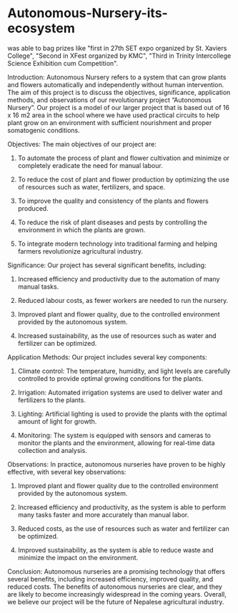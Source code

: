 # Autonomous-Nursery-its-ecosystem
was able to bag prizes like "first in 27th SET expo organized by St. Xaviers College", "Second in XFest organized by KMC", "Third in Trinity Intercollege Science Exhibition cum Competition".

Introduction: Autonomous Nursery refers to a system that can grow plants and flowers automatically and independently without human intervention. The aim of this project is to discuss the objectives, significance, application methods, and observations of our revolutionary project “Autonomous Nursery”. Our project is a model of our larger project that is based out of 16 x 16 m2 area in the school where we have used practical circuits to help plant grow on an environment with sufficient nourishment and proper somatogenic conditions.

Objectives: The main objectives of our project are:

1. To automate the process of plant and flower cultivation and minimize or completely eradicate the need for manual labour.

2. To reduce the cost of plant and flower production by optimizing the use of resources such as water, fertilizers, and space.

3. To improve the quality and consistency of the plants and flowers produced.

4. To reduce the risk of plant diseases and pests by controlling the environment in which the plants are grown.

5. To integrate modern technology into traditional farming and helping farmers revolutionize agricultural industry.

Significance: Our project has several significant benefits, including:

1. Increased efficiency and productivity due to the automation of many manual tasks.

2. Reduced labour costs, as fewer workers are needed to run the nursery.

3. Improved plant and flower quality, due to the controlled environment provided by the autonomous system.

4. Increased sustainability, as the use of resources such as water and fertilizer can be optimized.

Application Methods: Our project includes several key components:

1. Climate control: The temperature, humidity, and light levels are carefully controlled to provide optimal growing conditions for the plants.

2. Irrigation: Automated irrigation systems are used to deliver water and fertilizers to the plants.

3. Lighting: Artificial lighting is used to provide the plants with the optimal amount of light for growth.

4. Monitoring: The system is equipped with sensors and cameras to monitor the plants and the environment, allowing for real-time data collection and analysis.

Observations: In practice, autonomous nurseries have proven to be highly effective, with several key observations:

1. Improved plant and flower quality due to the controlled environment provided by the autonomous system.

2. Increased efficiency and productivity, as the system is able to perform many tasks faster and more accurately than manual labor.

3. Reduced costs, as the use of resources such as water and fertilizer can be optimized.

4. Improved sustainability, as the system is able to reduce waste and minimize the impact on the environment.

Conclusion: Autonomous nurseries are a promising technology that offers several benefits, including increased efficiency, improved quality, and reduced costs. The benefits of autonomous nurseries are clear, and they are likely to become increasingly widespread in the coming years. Overall, we believe our project will be the future of Nepalese agricultural industry.
